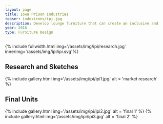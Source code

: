 ```yaml
---
layout: page
title: Iowa Prison Industries
teaser: indexicons/ipi.jpg
description: Develop lounge furniture that can create an inclusive and welcoming environment within municipal settings.
year: 2016
type: Furniture Design
---
```

{% include fullwidth.html img='/assets/img/ipi/research.jpg' innerimg='/assets/img/ipi/ipi.svg'%}
## Research and Sketches
{% include gallery.html img='/assets/img/ipi/ipi1.jpg' alt = 'market research' %}
## Final Units
{% include gallery.html img='/assets/img/ipi/ipi2.jpg' alt = 'final 1' %}
{% include gallery.html img='/assets/img/ipi/ipi3.jpg' alt = 'final 2' %}